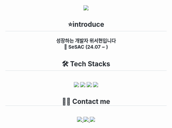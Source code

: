 <div align="center">
    <img src="https://capsule-render.vercel.app/api?type=waving&color=0:008f5f,100:90d5cd&height=180&text=SeoHyun's%20GitHub&animation=blinking&fontColor=2e5249&fontSize=60" />
</div>
<div align="center"> 
    <h2 style="border-bottom: 1px solid #d8dee4; color: #282d33;"> ⭐introduce </h2>  
    <div style="font-weight: 700; font-size: 15px; text-align: center; color: #282d33;"> 
        성장하는 개발자 위서현입니다<br>🌱 SeSAC (24.07 ~ ) 
    </div> 
</div>
<div align="center">
    <h2 style="border-bottom: 1px solid #d8dee4; color: #282d33;"> 🛠️ Tech Stacks </h2> <br> 
    <div style="margin: 0 auto; text-align: center;" align="center"> 
        <img src="https://img.shields.io/badge/Git-F05032?style=for-the-badge&logo=Git&logoColor=white">
        <img src="https://img.shields.io/badge/MySQL-4479A1?style=for-the-badge&logo=MySQL&logoColor=white">
        <img src="https://img.shields.io/badge/Notion-000000?style=for-the-badge&logo=Notion&logoColor=white">
        <img src="https://img.shields.io/badge/Python-3776AB?style=for-the-badge&logo=Python&logoColor=white">
    </div>
</div>
<div align="center">
    <h2 style="border-bottom: 1px solid #d8dee4; color: #282d33;"> 🧑‍💻 Contact me </h2> <br> 
    <div align="center"> 
        </a>
        <a href="https://velog.io/@soii222/series"> 
            <img src="https://img.shields.io/badge/Velog-20C997?style=for-the-badge&logo=Velog&logoColor=white"> 
        </a>
        <a href="https://seohyun222.tistory.com/"> 
            <img src="https://img.shields.io/badge/Tistory-000000?style=for-the-badge&logo=Tistory&logoColor=white"> 
        </a>
        <a href="mailto:ai7019er@gmail.com"> 
            <img src="https://img.shields.io/badge/Gmail-EA4335?style=for-the-badge&logo=Gmail&logoColor=white"> 
        </a>
    </div>  
</div>

